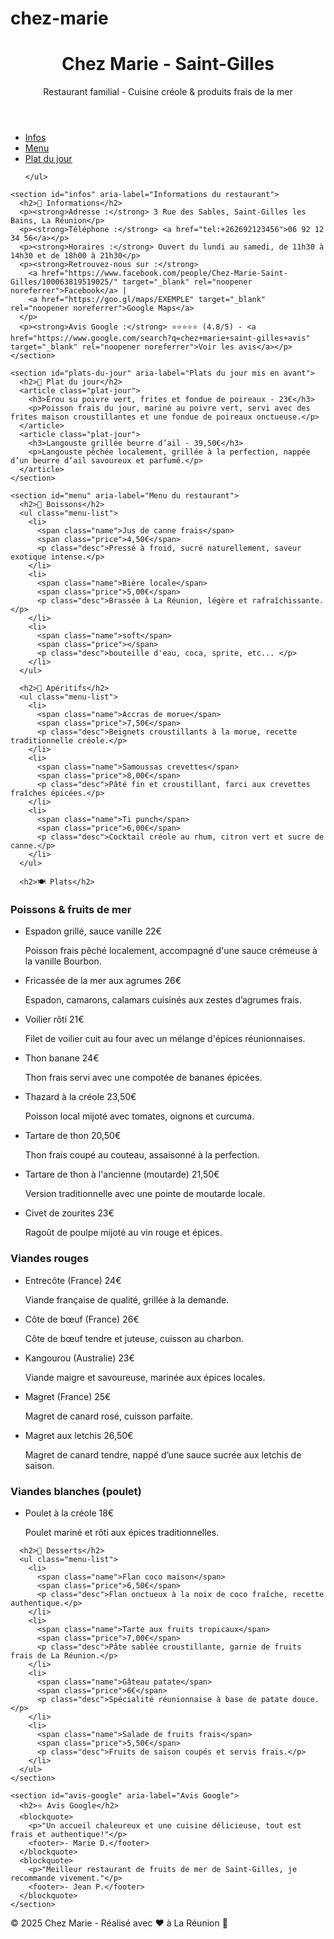 # chez-marie
<!DOCTYPE html>
<html lang="fr">
<head>
  <meta charset="UTF-8" />
  <meta name="viewport" content="width=device-width, initial-scale=1, maximum-scale=3, user-scalable=yes" />
  <title>Chez Marie - Restaurant de la Mer</title>
  <link rel="stylesheet" href="style.css.css" />
  <style>
    /* Intégration directe CSS à la demande, voir CSS complet ci-dessous */
  </style>
</head>
<body>

  <header>
    <div class="container">
      <h1>Chez Marie - Saint-Gilles</h1>
      <p>Restaurant familial - Cuisine créole & produits frais de la mer</p>
    </div>
  </header>

  <nav id="navbar">
    <ul>
      <li><a href="#infos" class="nav-link">Infos</a></li>
      <li><a href="#menu" class="nav-link">Menu</a></li>
      <li><a href="#plats-du-jour" class="nav-link">Plat du jour</a></li>
      
    </ul>
  </nav>

  <main class="container">

    <section id="infos" aria-label="Informations du restaurant">
      <h2>📍 Informations</h2>
      <p><strong>Adresse :</strong> 3 Rue des Sables, Saint-Gilles les Bains, La Réunion</p>
      <p><strong>Téléphone :</strong> <a href="tel:+262692123456">06 92 12 34 56</a></p>
      <p><strong>Horaires :</strong> Ouvert du lundi au samedi, de 11h30 à 14h30 et de 18h00 à 21h30</p>
      <p><strong>Retrouvez-nous sur :</strong> 
        <a href="https://www.facebook.com/people/Chez-Marie-Saint-Gilles/100063819519025/" target="_blank" rel="noopener noreferrer">Facebook</a> | 
        <a href="https://goo.gl/maps/EXEMPLE" target="_blank" rel="noopener noreferrer">Google Maps</a>
      </p>
      <p><strong>Avis Google :</strong> ⭐⭐⭐⭐⭐ (4.8/5) - <a href="https://www.google.com/search?q=chez+marie+saint-gilles+avis" target="_blank" rel="noopener noreferrer">Voir les avis</a></p>
    </section>

    <section id="plats-du-jour" aria-label="Plats du jour mis en avant">
      <h2>🌟 Plat du jour</h2>
      <article class="plat-jour">
        <h3>Érou su poivre vert, frites et fondue de poireaux - 23€</h3>
        <p>Poisson frais du jour, mariné au poivre vert, servi avec des frites maison croustillantes et une fondue de poireaux onctueuse.</p>
      </article>
      <article class="plat-jour">
        <h3>Langouste grillée beurre d’ail - 39,50€</h3>
        <p>Langouste pêchée localement, grillée à la perfection, nappée d’un beurre d’ail savoureux et parfumé.</p>
      </article>
    </section>

    <section id="menu" aria-label="Menu du restaurant">
      <h2>🍹 Boissons</h2>
      <ul class="menu-list">
        <li>
          <span class="name">Jus de canne frais</span>
          <span class="price">4,50€</span>
          <p class="desc">Pressé à froid, sucré naturellement, saveur exotique intense.</p>
        </li>
        <li>
          <span class="name">Bière locale</span>
          <span class="price">5,00€</span>
          <p class="desc">Brassée à La Réunion, légère et rafraîchissante.</p>
        </li>
        <li>
          <span class="name">soft</span>
          <span class="price"></span>
          <p class="desc">bouteille d'eau, coca, sprite, etc... </p>
        </li>
      </ul>

      <h2>🍤 Apéritifs</h2>
      <ul class="menu-list">
        <li>
          <span class="name">Accras de morue</span>
          <span class="price">7,50€</span>
          <p class="desc">Beignets croustillants à la morue, recette traditionnelle créole.</p>
        </li>
        <li>
          <span class="name">Samoussas crevettes</span>
          <span class="price">8,00€</span>
          <p class="desc">Pâté fin et croustillant, farci aux crevettes fraîches épicées.</p>
        </li>
        <li>
          <span class="name">Ti punch</span>
          <span class="price">6,00€</span>
          <p class="desc">Cocktail créole au rhum, citron vert et sucre de canne.</p>
        </li>
      </ul>

      <h2>🍽️ Plats</h2>

<h3>Poissons & fruits de mer</h3>
<ul class="menu-list">
  <li>
    <span class="name">Espadon grillé, sauce vanille</span>
    <span class="price">22€</span>
    <p class="desc">Poisson frais pêché localement, accompagné d'une sauce crémeuse à la vanille Bourbon.</p>
  </li>
  <li>
    <span class="name">Fricassée de la mer aux agrumes</span>
    <span class="price">26€</span>
    <p class="desc">Espadon, camarons, calamars cuisinés aux zestes d’agrumes frais.</p>
  </li>
  <li>
    <span class="name">Voilier rôti</span>
    <span class="price">21€</span>
    <p class="desc">Filet de voilier cuit au four avec un mélange d'épices réunionnaises.</p>
  </li>
  <li>
    <span class="name">Thon banane</span>
    <span class="price">24€</span>
    <p class="desc">Thon frais servi avec une compotée de bananes épicées.</p>
  </li>
  <li>
    <span class="name">Thazard à la créole</span>
    <span class="price">23,50€</span>
    <p class="desc">Poisson local mijoté avec tomates, oignons et curcuma.</p>
  </li>
  <li>
    <span class="name">Tartare de thon</span>
    <span class="price">20,50€</span>
    <p class="desc">Thon frais coupé au couteau, assaisonné à la perfection.</p>
  </li>
  <li>
    <span class="name">Tartare de thon à l'ancienne (moutarde)</span>
    <span class="price">21,50€</span>
    <p class="desc">Version traditionnelle avec une pointe de moutarde locale.</p>
  </li>
  <li>
    <span class="name">Civet de zourites</span>
    <span class="price">23€</span>
    <p class="desc">Ragoût de poulpe mijoté au vin rouge et épices.</p>
  </li>
</ul>

<h3>Viandes rouges</h3>
<ul class="menu-list">
  <li>
    <span class="name">Entrecôte (France)</span>
    <span class="price">24€</span>
    <p class="desc">Viande française de qualité, grillée à la demande.</p>
  </li>
  <li>
    <span class="name">Côte de bœuf (France)</span>
    <span class="price">26€</span>
    <p class="desc">Côte de bœuf tendre et juteuse, cuisson au charbon.</p>
  </li>
  <li>
    <span class="name">Kangourou (Australie)</span>
    <span class="price">23€</span>
    <p class="desc">Viande maigre et savoureuse, marinée aux épices locales.</p>
  </li>
  <li>
    <span class="name">Magret (France)</span>
    <span class="price">25€</span>
    <p class="desc">Magret de canard rosé, cuisson parfaite.</p>
  </li>
  <li>
    <span class="name">Magret aux letchis</span>
    <span class="price">26,50€</span>
    <p class="desc">Magret de canard tendre, nappé d’une sauce sucrée aux letchis de saison.</p>
  </li>
</ul>

<h3>Viandes blanches (poulet)</h3>
<ul class="menu-list">
  <li>
    <span class="name">Poulet à la créole</span>
    <span class="price">18€</span>
    <p class="desc">Poulet mariné et rôti aux épices traditionnelles.</p>
  </li>
</ul>


      <h2>🍰 Desserts</h2>
      <ul class="menu-list">
        <li>
          <span class="name">Flan coco maison</span>
          <span class="price">6,50€</span>
          <p class="desc">Flan onctueux à la noix de coco fraîche, recette authentique.</p>
        </li>
        <li>
          <span class="name">Tarte aux fruits tropicaux</span>
          <span class="price">7,00€</span>
          <p class="desc">Pâte sablée croustillante, garnie de fruits frais de La Réunion.</p>
        </li>
        <li>
          <span class="name">Gâteau patate</span>
          <span class="price">6€</span>
          <p class="desc">Spécialité réunionnaise à base de patate douce.</p>
        </li>
        <li>
          <span class="name">Salade de fruits frais</span>
          <span class="price">5,50€</span>
          <p class="desc">Fruits de saison coupés et servis frais.</p>
        </li>
      </ul>
    </section>

    <section id="avis-google" aria-label="Avis Google">
      <h2>⭐ Avis Google</h2>
      <blockquote>
        <p>"Un accueil chaleureux et une cuisine délicieuse, tout est frais et authentique!"</p>
        <footer>- Marie D.</footer>
      </blockquote>
      <blockquote>
        <p>"Meilleur restaurant de fruits de mer de Saint-Gilles, je recommande vivement."</p>
        <footer>- Jean P.</footer>
      </blockquote>
    </section>

  </main>

  <footer>
    <p>© 2025 Chez Marie - Réalisé avec ❤ à La Réunion 🌴</p>
  </footer>

</body>
</html>
